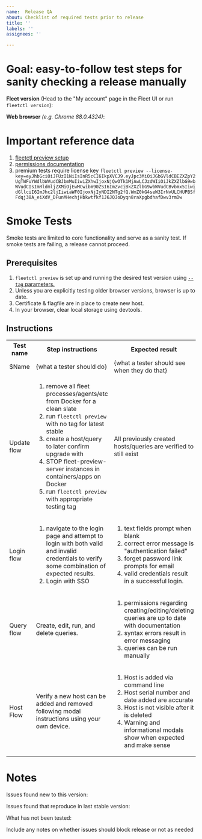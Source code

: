 ```yaml
---
name:  Release QA
about: Checklist of required tests prior to release
title: ''
labels: ''
assignees: ''

---
```


# Goal: easy-to-follow test steps for sanity checking a release manually

**Fleet version** (Head to the "My account" page in the Fleet UI or run `fleetctl version`):

**Web browser** _(e.g. Chrome 88.0.4324)_: 

# Important reference data

1. [fleetctl preview setup](https://fleetdm.com/get-started)
2. [permissions documentation](https://fleetdm.com/docs/using-fleet/permissions) 
3. premium tests require license key `fleetctl preview --license-key=eyJhbGciOiJFUzI1NiIsInR5cCI6IkpXVCJ9.eyJpc3MiOiJGbGVldCBEZXZpY2UgTWFuYWdlbWVudCBJbmMuIiwiZXhwIjoxNjQwOTk1MjAwLCJzdWIiOiJkZXZlbG9wbWVudCIsImRldmljZXMiOjEwMCwibm90ZSI6ImZvciBkZXZlbG9wbWVudCBvbmx5IiwidGllciI6ImJhc2ljIiwiaWF0IjoxNjIyNDI2NTg2fQ.WmZ0kG4seW3IrNvULCHUPBSfFdqj38A_eiXdV_DFunMHechjHbkwtfkf1J6JQJoDyqn8raXpgbdhafDwv3rmDw`


# Smoke Tests
Smoke tests are limited to core functionality and serve as a sanity test. If smoke tests are failing, a release cannot proceed.

## Prerequisites

1. `fleetctl preview` is set up and running the desired test version using [`--tag` parameters.](https://github.com/fleetdm/fleet/blob/main/handbook/product.md#manual-qa )
2. Unless you are explicitly testing older browser versions, browser is up to date.
3. Certificate & flagfile are in place to create new host.
4. In your browser, clear local storage using devtools.

## Instructions

<table>
<tr><th>Test name</th><th>Step instructions</th><th>Expected result</th><th>pass/fail</td></tr>
<tr><td>$Name</td><td>{what a tester should do}</td><td>{what a tester should see when they do that}</td><td>pass/fail</td></tr>
<tr><td>Update flow</td><td>

1. remove all fleet processes/agents/etc from Docker for a clean slate
1. run `fleetctl preview` with no tag for latest stable
1. create a host/query to later confirm upgrade with
1. STOP fleet-preview-server instances in containers/apps on Docker
1. run `fleetctl preview` with appropriate testing tag </td><td>All previously created hosts/queries are verified to still exist</td><td>pass/fail</td></tr>
<tr><td>Login flow</td><td>

1. navigate to the login page and attempt to login with both valid and invalid credentials to verify some combination of expected results.
2. Login with SSO
</td><td>

1. text fields prompt when blank
2. correct error message is "authentication failed"
3. forget password link prompts for email
4. valid credentials result in a successful login.  </td><td>pass/fail</td></tr>
<tr><td>Query flow</td><td>Create, edit, run, and delete queries. </td><td>

1. permissions regarding creating/editing/deleting queries are up to date with documentation
2. syntax errors result in error messaging
3. queries can be run manually 
</td><td>pass/fail</td></tr>
<tr><td>Host Flow</td><td>Verify a new host can be added and removed following modal instructions using your own device.</td><td>

1. Host is added via command line
2. Host serial number and date added are accurate
3. Host is not visible after it is deleted
4. Warning and informational modals show when expected and make sense
</td><td>pass/fail</td></tr>
</table>

# Notes

Issues found new to this version:

Issues found that reproduce in last stable version: 

What has not been tested:

Include any notes on whether issues should block release or not as needed